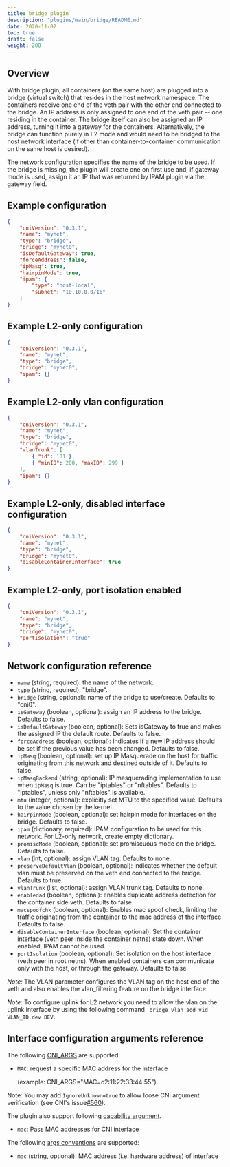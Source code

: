 ```yaml
---
title: bridge plugin
description: "plugins/main/bridge/README.md"
date: 2020-11-02
toc: true
draft: false
weight: 200
---
```


## Overview

With bridge plugin, all containers (on the same host) are plugged into a bridge (virtual switch) that resides in the host network namespace.
The containers receive one end of the veth pair with the other end connected to the bridge.
An IP address is only assigned to one end of the veth pair -- one residing in the container.
The bridge itself can also be assigned an IP address, turning it into a gateway for the containers.
Alternatively, the bridge can function purely in L2 mode and would need to be bridged to the host network interface (if other than container-to-container communication on the same host is desired).

The network configuration specifies the name of the bridge to be used.
If the bridge is missing, the plugin will create one on first use and, if gateway mode is used, assign it an IP that was returned by IPAM plugin via the gateway field.

## Example configuration
```json
{
    "cniVersion": "0.3.1",
    "name": "mynet",
    "type": "bridge",
    "bridge": "mynet0",
    "isDefaultGateway": true,
    "forceAddress": false,
    "ipMasq": true,
    "hairpinMode": true,
    "ipam": {
        "type": "host-local",
        "subnet": "10.10.0.0/16"
    }
}
```

## Example L2-only configuration
```json
{
    "cniVersion": "0.3.1",
    "name": "mynet",
    "type": "bridge",
    "bridge": "mynet0",
    "ipam": {}
}
```

## Example L2-only vlan configuration
```json
{
    "cniVersion": "0.3.1",
    "name": "mynet",
    "type": "bridge",
    "bridge": "mynet0",
    "vlanTrunk": [
        { "id": 101 },
        { "minID": 200, "maxID": 299 }
    ],
    "ipam": {}
}
```

## Example L2-only, disabled interface configuration
```json
{
    "cniVersion": "0.3.1",
    "name": "mynet",
    "type": "bridge",
    "bridge": "mynet0",
    "disableContainerInterface": true
}
```

## Example L2-only, port isolation enabled
```json
{
    "cniVersion": "0.3.1",
    "name": "mynet",
    "type": "bridge",
    "bridge": "mynet0",
    "portIsolation": "true"
}
```

## Network configuration reference

* `name` (string, required): the name of the network.
* `type` (string, required): "bridge".
* `bridge` (string, optional): name of the bridge to use/create. Defaults to "cni0".
* `isGateway` (boolean, optional): assign an IP address to the bridge. Defaults to false.
* `isDefaultGateway` (boolean, optional): Sets isGateway to true and makes the assigned IP the default route. Defaults to false.
* `forceAddress` (boolean, optional): Indicates if a new IP address should be set if the previous value has been changed. Defaults to false.
* `ipMasq` (boolean, optional): set up IP Masquerade on the host for traffic originating from this network and destined outside of it. Defaults to false.
* `ipMasqBackend` (string, optional): IP masquerading implementation to use when `ipMasq` is true. Can be "iptables" or "nftables". Defaults to "iptables", unless only "nftables" is available.
* `mtu` (integer, optional): explicitly set MTU to the specified value. Defaults to the value chosen by the kernel.
* `hairpinMode` (boolean, optional): set hairpin mode for interfaces on the bridge. Defaults to false.
* `ipam` (dictionary, required): IPAM configuration to be used for this network. For L2-only network, create empty dictionary.
* `promiscMode` (boolean, optional): set promiscuous mode on the bridge. Defaults to false.
* `vlan` (int, optional): assign VLAN tag. Defaults to none.
* `preserveDefaultVlan` (boolean, optional): indicates whether the default vlan must be preserved on the veth end connected to the bridge. Defaults to true.
* `vlanTrunk` (list, optional): assign VLAN trunk tag. Defaults to none.
* `enabledad` (boolean, optional): enables duplicate address detection for the container side veth. Defaults to false.
* `macspoofchk` (boolean, optional): Enables mac spoof check, limiting the traffic originating from the container to the mac address of the interface. Defaults to false.
* `disableContainerInterface` (boolean, optional): Set the container interface (veth peer inside the container netns) state down. When enabled, IPAM cannot be used.
* `portIsolation` (boolean, optional): Set isolation on the host interface (veth peer in root netns). When enabled containers can communicate only with the host, or through the gateway. Defaults to false.

*Note:* The VLAN parameter configures the VLAN tag on the host end of the veth and also enables the vlan_filtering feature on the bridge interface.

*Note:* To configure uplink for L2 network you need to allow the vlan on the uplink interface by using the following command ``` bridge vlan add vid VLAN_ID dev DEV```.

## Interface configuration arguments reference

The following [CNI_ARGS](https://github.com/containernetworking/cni/blob/master/SPEC.md#parameters) are supported:

* `MAC`: request a specific MAC address for the interface

    (example: CNI_ARGS="MAC=c2:11:22:33:44:55")

Note: You may add `IgnoreUnknown=true` to allow loose CNI argument verification (see CNI's issue[#560](https://github.com/containernetworking/cni/issues/560)).

The plugin also support following [capability argument](https://github.com/containernetworking/cni/blob/master/CONVENTIONS.md).

* `mac`: Pass MAC addresses for CNI interface

The following [args conventions](https://github.com/containernetworking/cni/blob/master/CONVENTIONS.md#args-in-network-config) are supported:

* `mac` (string, optional): MAC address (i.e. hardware address) of interface
